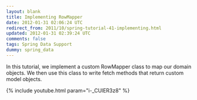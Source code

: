 ```yaml
---           
layout: blank
title: Implementing RowMapper
date: 2012-01-31 02:06:24 UTC
redirect_from: 2011/10/spring-tutorial-41-implementing.html
updated: 2012-01-31 02:39:24 UTC
comments: false
tags: Spring Data Support
dummy: spring_data
---
```


In this tutorial, we implement a custom RowMapper class to map our domain objects. We then use this class to write fetch methods that return custom model objects.

{% include youtube.html param="i-_CUlER3z8" %}